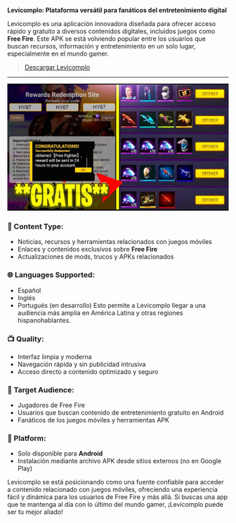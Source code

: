 **Levicomplo: Plataforma versátil para fanáticos del entretenimiento digital**

Levicomplo es una aplicación innovadora diseñada para ofrecer acceso rápido y gratuito a diversos contenidos digitales, incluidos juegos como **Free Fire**. Este APK se está volviendo popular entre los usuarios que buscan recursos, información y entretenimiento en un solo lugar, especialmente en el mundo gamer.
>[Descargar Levicomplo](https://apkmodjoy.net/es/levicomplo/)
--------
![alt text](image.png)

### 📂 Content Type:

* Noticias, recursos y herramientas relacionados con juegos móviles
* Enlaces y contenidos exclusivos sobre **Free Fire**
* Actualizaciones de mods, trucos y APKs relacionados

### 🌐 Languages Supported:

* Español
* Inglés
* Portugués (en desarrollo)
  Esto permite a Levicomplo llegar a una audiencia más amplia en América Latina y otras regiones hispanohablantes.

### 📺 Quality:

* Interfaz limpia y moderna
* Navegación rápida y sin publicidad intrusiva
* Acceso directo a contenido optimizado y seguro

### 🎯 Target Audience:

* Jugadores de Free Fire
* Usuarios que buscan contenido de entretenimiento gratuito en Android
* Fanáticos de los juegos móviles y herramientas APK

### 📱 Platform:

* Solo disponible para **Android**
* Instalación mediante archivo APK desde sitios externos (no en Google Play)

Levicomplo se está posicionando como una fuente confiable para acceder a contenido relacionado con juegos móviles, ofreciendo una experiencia fácil y dinámica para los usuarios de Free Fire y más allá. Si buscas una app que te mantenga al día con lo último del mundo gamer, ¡Levicomplo puede ser tu mejor aliado!
